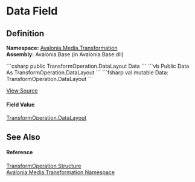 # Data Field




## Definition
**Namespace:** <a href="N_Avalonia_Media_Transformation">Avalonia.Media.Transformation</a>  
**Assembly:** Avalonia.Base (in Avalonia.Base.dll)

<Tabs groupId="api-code-preview">
<TabItem value="csharp" label="C#">
```csharp
public TransformOperation.DataLayout Data
```
</TabItem>
<TabItem value="vb" label="VB">
```vb
Public Data As TransformOperation.DataLayout
```
</TabItem>
<TabItem value="fsharp" label="F#">
```fsharp
val mutable Data: TransformOperation.DataLayout
```
</TabItem>
</Tabs>



<a href="https://github.com/AvaloniaUI/Avalonia/tree/master/src/Avalonia.Base/Media/Transformation/TransformOperation.cs" title="View the source code">View Source</a>



#### Field Value
<a href="T_Avalonia_Media_Transformation_TransformOperation_DataLayout">TransformOperation.DataLayout</a>

## See Also


#### Reference
<a href="T_Avalonia_Media_Transformation_TransformOperation">TransformOperation Structure</a>  
<a href="N_Avalonia_Media_Transformation">Avalonia.Media.Transformation Namespace</a>  

